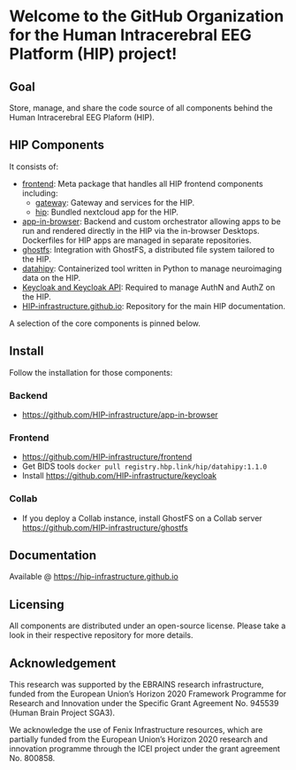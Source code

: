 # Welcome to the GitHub Organization for the Human Intracerebral EEG Platform (HIP) project!

## Goal
Store, manage, and share the code source of all components behind the Human Intracerebral EEG Plaform (HIP).

## HIP Components

It consists of: 
- [frontend](https://github.com/HIP-infrastructure/frontend): Meta package that handles all HIP frontend components including: 
  - [gateway](https://github.com/HIP-infrastructure/gateway): Gateway and services for the HIP.
  - [hip](https://github.com/HIP-infrastructure/hip): Bundled nextcloud app for the HIP.
- [app-in-browser](https://github.com/HIP-infrastructure/app-in-browser): Backend and custom orchestrator allowing apps to be run and rendered directly in the HIP via the in-browser Desktops. 
Dockerfiles for HIP apps are managed in separate repositories.
- [ghostfs](https://github.com/HIP-infrastructure/ghostfs): Integration with GhostFS, a distributed file system tailored to the HIP.
- [datahipy](https://github.com/HIP-infrastructure/datahipy): Containerized tool written in Python to manage neuroimaging data on the HIP.
- [Keycloak and Keycloak API](https://github.com/HIP-infrastructure/keycloak): Required to manage AuthN and AuthZ on the HIP.
- [HIP-infrastructure.github.io](https://github.com/HIP-infrastructure/HIP-infrastructure.github.io): Repository for the main HIP documentation.

A selection of the core components is pinned below.

## Install

Follow the installation for those components:
### Backend
- https://github.com/HIP-infrastructure/app-in-browser

### Frontend
- https://github.com/HIP-infrastructure/frontend
- Get BIDS tools `docker pull registry.hbp.link/hip/datahipy:1.1.0`
- Install https://github.com/HIP-infrastructure/keycloak

### Collab
- If you deploy a Collab instance, install GhostFS on a Collab server https://github.com/HIP-infrastructure/ghostfs

## Documentation

Available @ https://hip-infrastructure.github.io

## Licensing

All components are distributed under an open-source license. Please take a look in their respective repository for more details.

## Acknowledgement

This research was supported by the EBRAINS research infrastructure, funded from the European Union’s Horizon 2020 Framework Programme for Research and Innovation under the Specific Grant Agreement No. 945539 (Human Brain Project SGA3).

We acknowledge the use of Fenix Infrastructure resources, which are partially funded from the European Union’s Horizon 2020 research and innovation programme through the ICEI project under the grant agreement No. 800858.
